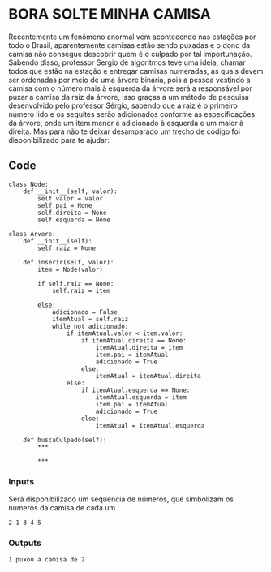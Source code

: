 # BORA SOLTE MINHA CAMISA
Recentemente um fenômeno anormal vem acontecendo nas estações por todo o Brasil, aparentemente camisas estão sendo puxadas e o dono da camisa não consegue descobrir quem é o culpado por tal importunação. Sabendo disso, professor Sergio de algoritmos teve uma ideia, chamar todos que estão na estação e entregar camisas numeradas, as quais devem ser ordenadas por meio de uma árvore binária, pois a pessoa vestindo a camisa com o número mais à esquerda da árvore será a responsável por puxar a camisa da raiz da árvore, isso graças a um método de pesquisa desenvolvido pelo professor Sérgio, sabendo que a raiz é o primeiro número lido e os seguites serão adicionados conforme as especificações da árvore, onde um item menor é adicionado à esquerda e um maior à direita. Mas para não te deixar desamparado um trecho de código foi disponibilizado para te ajudar:

## Code
```
class Node:
    def __init__(self, valor):
        self.valor = valor
        self.pai = None
        self.direita = None
        self.esquerda = None

class Arvore:
    def __init__(self):
        self.raiz = None

    def inserir(self, valor):
        item = Node(valor)

        if self.raiz == None:
            self.raiz = item
        
        else:
            adicionado = False
            itemAtual = self.raiz
            while not adicionado:
                if itemAtual.valor < item.valor:
                    if itemAtual.direita == None:
                        itemAtual.direita = item
                        item.pai = itemAtual
                        adicionado = True
                    else:
                        itemAtual = itemAtual.direita
                else:
                    if itemAtual.esquerda == None:
                        itemAtual.esquerda = item
                        item.pai = itemAtual
                        adicionado = True
                    else:
                        itemAtual = itemAtual.esquerda
    
    def buscaCulpado(self):
        ***

        ***
```

### Inputs
Será disponibilizado um sequencia de números, que simbolizam os números da camisa de cada um
```
2 1 3 4 5
```

### Outputs
```
1 puxou a camisa de 2
```